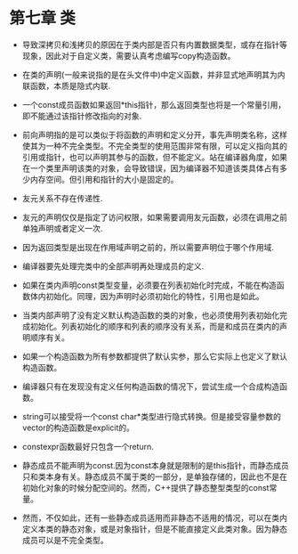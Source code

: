 # 第七章 类

* 导致深拷贝和浅拷贝的原因在于类内部是否只有内置数据类型，或存在指针等现象，因此对于自定义类，需要认真考虑编写copy构造函数。

* 在类的声明(一般来说指的是在头文件中)中定义函数，并非显式地声明其为内联函数，本质是隐式内联.
* 一个const成员函数如果返回*this指针，那么返回类型也将是一个常量引用，即不能通过该指针修改指向的对象.

* 前向声明指的是可以类似于将函数的声明和定义分开，事先声明类名称，这样使其为一种不完全类型。不完全类型的使用范围非常有限，可以定义指向其的引用或指针，也可以声明其参与的函数，但不能定义。站在编译器角度，如果在一个类里声明该类的对象，会导致错误，因为编译器不知道该类具体占有多少内存空间。但引用和指针的大小是固定的。

* 友元关系不存在传递性.
* 友元的声明仅仅是指定了访问权限，如果需要调用友元函数，必须在调用之前单独声明或者定义一次.

* 因为返回类型是出现在作用域声明之前的，所以需要声明位于哪个作用域.

* 编译器要先处理完类中的全部声明再处理成员的定义.
* 如果在类内声明const类型变量，必须要在列表初始化时完成，不能在构造函数体内初始化。同理，因为声明时必须初始化的特性，引用也是如此。
* 当类内部声明了没有定义默认构造函数的类的对象，也必须使用列表初始化完成初始化。列表初始化的顺序和列表的顺序没有关系，而是和成员在类内的声明顺序有关。
* 如果一个构造函数为所有参数都提供了默认实参，那么它实际上也定义了默认构造函数。
* 编译器只有在发现没有定义任何构造函数的情况下，尝试生成一个合成构造函数。

* string可以接受将一个const char*类型进行隐式转换。但是接受容量参数的vector的构造函数是explicit的。
* constexpr函数最好只包含一个return.
* 静态成员不能声明为const.因为const本身就是限制的是this指针，而静态成员只和类本身有关。静态成员不属于类的一部分，是单独存储的，因此也不是在初始化对象的时候分配空间的。然而，C++提供了静态整型类型的const常量。
* 然而，不仅如此，还有一些静态成员适用而非静态不适用的情况，可以在类内定义本类的静态对象，或是对象指针，但是不能直接定义此类对象。因为静态成员可以是不完全类型。